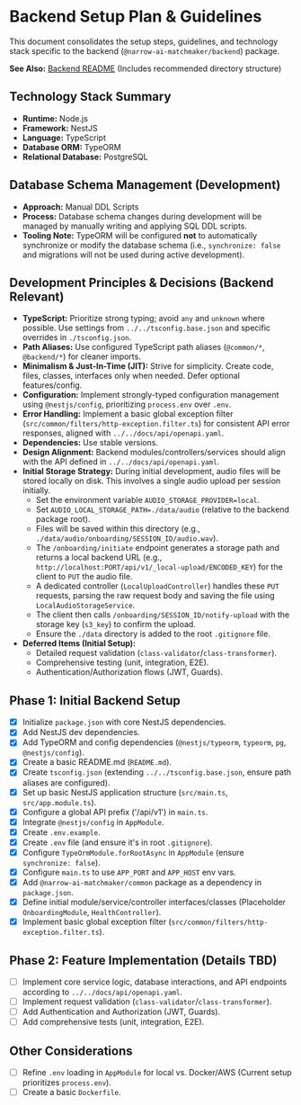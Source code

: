 # Backend Setup Plan & Guidelines

This document consolidates the setup steps, guidelines, and technology stack specific to the backend (`@narrow-ai-matchmaker/backend`) package.

**See Also:** [Backend README](./README.md) (Includes recommended directory structure)

## Technology Stack Summary

*   **Runtime:** Node.js
*   **Framework:** NestJS
*   **Language:** TypeScript
*   **Database ORM:** TypeORM
*   **Relational Database:** PostgreSQL

## Database Schema Management (Development)

*   **Approach:** Manual DDL Scripts
*   **Process:** Database schema changes during development will be managed by manually writing and applying SQL DDL scripts.
*   **Tooling Note:** TypeORM will be configured **not** to automatically synchronize or modify the database schema (i.e., `synchronize: false` and migrations will not be used during active development).

## Development Principles & Decisions (Backend Relevant)

*   **TypeScript:** Prioritize strong typing; avoid `any` and `unknown` where possible. Use settings from `../../tsconfig.base.json` and specific overrides in `./tsconfig.json`.
*   **Path Aliases:** Use configured TypeScript path aliases (`@common/*`, `@backend/*`) for cleaner imports.
*   **Minimalism & Just-In-Time (JIT):** Strive for simplicity. Create code, files, classes, interfaces only when needed. Defer optional features/config.
*   **Configuration:** Implement strongly-typed configuration management using `@nestjs/config`, prioritizing `process.env` over `.env`.
*   **Error Handling:** Implement a basic global exception filter (`src/common/filters/http-exception.filter.ts`) for consistent API error responses, aligned with `../../docs/api/openapi.yaml`.
*   **Dependencies:** Use stable versions.
*   **Design Alignment:** Backend modules/controllers/services should align with the API defined in `../../docs/api/openapi.yaml`.
*   **Initial Storage Strategy:** During initial development, audio files will be stored locally on disk. This involves a single audio upload per session initially.
    *   Set the environment variable `AUDIO_STORAGE_PROVIDER=local`.
    *   Set `AUDIO_LOCAL_STORAGE_PATH=./data/audio` (relative to the backend package root).
    *   Files will be saved within this directory (e.g., `./data/audio/onboarding/SESSION_ID/audio.wav`).
    *   The `/onboarding/initiate` endpoint generates a storage path and returns a local backend URL (e.g., `http://localhost:PORT/api/v1/_local-upload/ENCODED_KEY`) for the client to `PUT` the audio file.
    *   A dedicated controller (`LocalUploadController`) handles these `PUT` requests, parsing the raw request body and saving the file using `LocalAudioStorageService`.
    *   The client then calls `/onboarding/SESSION_ID/notify-upload` with the storage key (`s3_key`) to confirm the upload.
    *   Ensure the `./data` directory is added to the root `.gitignore` file.
*   **Deferred Items (Initial Setup):**
    *   Detailed request validation (`class-validator`/`class-transformer`).
    *   Comprehensive testing (unit, integration, E2E).
    *   Authentication/Authorization flows (JWT, Guards).

## Phase 1: Initial Backend Setup

- [x] Initialize `package.json` with core NestJS dependencies.
- [x] Add NestJS dev dependencies.
- [x] Add TypeORM and config dependencies (`@nestjs/typeorm`, `typeorm`, `pg`, `@nestjs/config`).
- [x] Create a basic README.md (`README.md`).
- [x] Create `tsconfig.json` (extending `../../tsconfig.base.json`, ensure path aliases are configured).
- [x] Set up basic NestJS application structure (`src/main.ts`, `src/app.module.ts`).
- [x] Configure a global API prefix ('/api/v1') in `main.ts`.
- [x] Integrate `@nestjs/config` in `AppModule`.
- [x] Create `.env.example`.
- [x] Create `.env` file (and ensure it's in root `.gitignore`).
- [x] Configure `TypeOrmModule.forRootAsync` in `AppModule` (ensure `synchronize: false`).
- [x] Configure `main.ts` to use `APP_PORT` and `APP_HOST` env vars.
- [x] Add `@narrow-ai-matchmaker/common` package as a dependency in `package.json`.
- [x] Define initial module/service/controller interfaces/classes (Placeholder `OnboardingModule`, `HealthController`).
- [x] Implement basic global exception filter (`src/common/filters/http-exception.filter.ts`).

## Phase 2: Feature Implementation (Details TBD)

- [ ] Implement core service logic, database interactions, and API endpoints according to `../../docs/api/openapi.yaml`.
- [ ] Implement request validation (`class-validator`/`class-transformer`).
- [ ] Add Authentication and Authorization (JWT, Guards).
- [ ] Add comprehensive tests (unit, integration, E2E).

## Other Considerations

- [ ] Refine `.env` loading in `AppModule` for local vs. Docker/AWS (Current setup prioritizes `process.env`).
- [ ] Create a basic `Dockerfile`. 